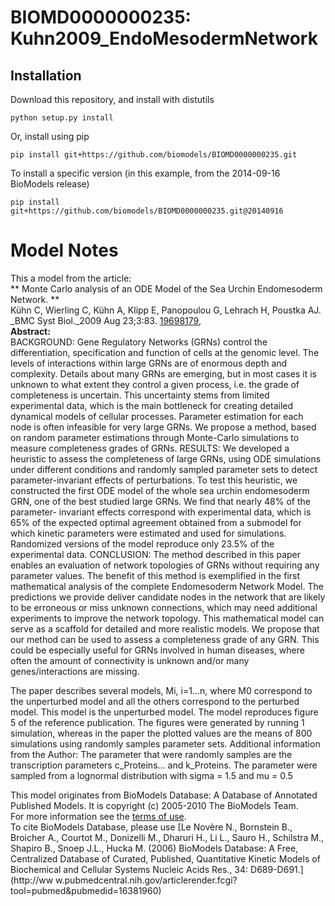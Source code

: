 # BIOMD0000000235: Kuhn2009_EndoMesodermNetwork

## Installation

Download this repository, and install with distutils

`python setup.py install`

Or, install using pip

`pip install git+https://github.com/biomodels/BIOMD0000000235.git`

To install a specific version (in this example, from the 2014-09-16 BioModels release)

`pip install git+https://github.com/biomodels/BIOMD0000000235.git@20140916`


# Model Notes


This a model from the article:  
** Monte Carlo analysis of an ODE Model of the Sea Urchin Endomesoderm Network. **   
Kühn C, Wierling C, Kühn A, Klipp E, Panopoulou G, Lehrach H, Poustka AJ. _BMC
Syst Biol._2009 Aug 23;3:83.
[19698179](http://www.ncbi.nlm.nih.gov/pubmed/19698179),  
**Abstract:**   
BACKGROUND: Gene Regulatory Networks (GRNs) control the differentiation,
specification and function of cells at the genomic level. The levels of
interactions within large GRNs are of enormous depth and complexity. Details
about many GRNs are emerging, but in most cases it is unknown to what extent
they control a given process, i.e. the grade of completeness is uncertain.
This uncertainty stems from limited experimental data, which is the main
bottleneck for creating detailed dynamical models of cellular processes.
Parameter estimation for each node is often infeasible for very large GRNs. We
propose a method, based on random parameter estimations through Monte-Carlo
simulations to measure completeness grades of GRNs. RESULTS: We developed a
heuristic to assess the completeness of large GRNs, using ODE simulations
under different conditions and randomly sampled parameter sets to detect
parameter-invariant effects of perturbations. To test this heuristic, we
constructed the first ODE model of the whole sea urchin endomesoderm GRN, one
of the best studied large GRNs. We find that nearly 48% of the parameter-
invariant effects correspond with experimental data, which is 65% of the
expected optimal agreement obtained from a submodel for which kinetic
parameters were estimated and used for simulations. Randomized versions of the
model reproduce only 23.5% of the experimental data. CONCLUSION: The method
described in this paper enables an evaluation of network topologies of GRNs
without requiring any parameter values. The benefit of this method is
exemplified in the first mathematical analysis of the complete Endomesoderm
Network Model. The predictions we provide deliver candidate nodes in the
network that are likely to be erroneous or miss unknown connections, which may
need additional experiments to improve the network topology. This mathematical
model can serve as a scaffold for detailed and more realistic models. We
propose that our method can be used to assess a completeness grade of any GRN.
This could be especially useful for GRNs involved in human diseases, where
often the amount of connectivity is unknown and/or many genes/interactions are
missing.

The paper describes several models, Mi, i=1...n, where M0 correspond to the
unperturbed model and all the others correspond to the perturbed model. This
model is the unperturbed model. The model reproduces figure 5 of the reference
publication. The figures were generated by running 1 simulation, whereas in
the paper the plotted values are the means of 800 simulations using randomly
samples parameter sets. Additional information from the Author: The parameter
that were randomly samples are the transcription parameters c_Proteins... and
k_Proteins. The parameter were sampled from a lognormal distribution with
sigma = 1.5 and mu = 0.5

This model originates from BioModels Database: A Database of Annotated
Published Models. It is copyright (c) 2005-2010 The BioModels Team.  
For more information see the [terms of
use](http://www.ebi.ac.uk/biomodels/legal.html).  
To cite BioModels Database, please use [Le Novère N., Bornstein B., Broicher
A., Courtot M., Donizelli M., Dharuri H., Li L., Sauro H., Schilstra M.,
Shapiro B., Snoep J.L., Hucka M. (2006) BioModels Database: A Free,
Centralized Database of Curated, Published, Quantitative Kinetic Models of
Biochemical and Cellular Systems Nucleic Acids Res., 34: D689-D691.](http://ww
w.pubmedcentral.nih.gov/articlerender.fcgi?tool=pubmed&pubmedid=16381960)


